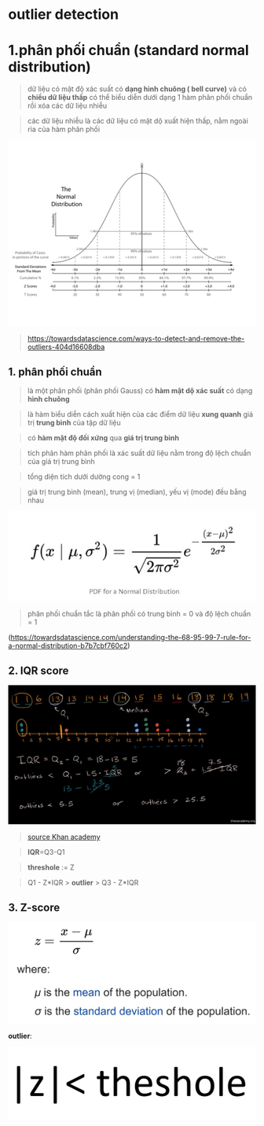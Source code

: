 # outlier detection

# 1.phân phối chuẩn (standard normal distribution)

> dữ liệu có mật độ xác suất có **dạng hình chuông ( bell curve)** và có **chiều dữ liệu thấp** có thể biểu diễn dưới dạng 1 hàm phân phối chuẩn rồi xóa các dữ liệu nhiễu

>các dữ liệu nhiễu là các dữ liệu có mật dộ xuất hiện thấp, nằm ngoài rìa của hàm phân phối

![stdn](https://github.com/nhoxnho1212/DetectionOutlier/blob/master/StandardScore/The_Normal_Distribution.svg.png)

>https://towardsdatascience.com/ways-to-detect-and-remove-the-outliers-404d16608dba

## 1. phân phối chuẩn 

> là một phân phối (phân phối Gauss) có **hàm mật dộ xác suất** có dạng **hình chuông**

> là hàm biểu diễn cách xuất hiện của các điểm dữ liệu **xung quanh** giá trị **trung bình** của tập dữ liệu

> có **hàm mật độ đối xứng** qua **giá trị trung bình**

> tích phân hàm phân phối là xác suất dữ liệu nằm trong độ lệch chuẩn của giá trị trung bình

> tổng diện tích dưới dường cong = 1

> giá trị trung bình (mean), trung vị (median), yếu vị (mode) đều bằng nhau

![img](https://github.com/nhoxnho1212/DetectionOutlier/blob/master/StandardScore/PDF.jpg)

> phân phối chuẩn tắc là phân phối có trung bình = 0 và độ lệch chuẩn = 1

(https://towardsdatascience.com/understanding-the-68-95-99-7-rule-for-a-normal-distribution-b7b7cbf760c2)


## 2. IQR score
![img](https://github.com/nhoxnho1212/DetectionOutlier/blob/master/StandardScore/boxplot.jpg)
> [source Khan academy](https://www.khanacademy.org/math/ap-statistics/summarizing-quantitative-data-ap/stats-box-whisker-plots/v/judging-outliers-in-a-dataset)

>**IQR**=Q3-Q1

>**threshole** := Z

>  Q1 - Z\*IQR > **outlier** > Q3 - Z\*IQR

## 3. Z-score
![z-score](https://github.com/nhoxnho1212/DetectionOutlier/blob/master/StandardScore/Zscore.jpg)

**outlier**:

![z-score](https://github.com/nhoxnho1212/DetectionOutlier/blob/master/StandardScore/z-score1.jpg)

